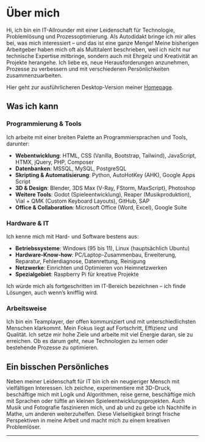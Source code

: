 # Über mich

Hi, ich bin ein IT-Allrounder mit einer Leidenschaft für Technologie, Problemlösung und Prozessoptimierung. Als Autodidakt bringe ich mir alles bei, was mich interessiert – und das ist eine ganze Menge! Meine bisherigen Arbeitgeber haben mich oft als Multitalent beschrieben, weil ich nicht nur technische Expertise mitbringe, sondern auch mit Ehrgeiz und Kreativität an Projekte herangehe. Ich liebe es, neue Herausforderungen anzunehmen, Prozesse zu verbessern und mit verschiedenen Persönlichkeiten zusammenzuarbeiten.

Hier geht zur ausführlicheren Desktop-Version meiner [Homepage](https://posisteve.github.io/introduction/).

## Was ich kann

### Programmierung & Tools

Ich arbeite mit einer breiten Palette an Programmiersprachen und Tools, darunter:

-   **Webentwicklung**: HTML, CSS (Vanilla, Bootstrap, Tailwind), JavaScript, HTMX, jQuery, PHP, Composer
-   **Datenbanken**: MSSQL, MySQL, PostgreSQL
-   **Skripting & Automatisierung**: Python, AutoHotKey (AHK), Google Apps Script
-   **3D & Design**: Blender, 3DS Max (V-Ray, FStorm, MaxScript), Photoshop
-   **Weitere Tools**: Godot (Spieleentwicklung), Reaper (Musikproduktion), Vial + QMK (Custom Keyboard Layouts), GitHub, SAP
-   **Office & Collaboration**: Microsoft Office (Word, Excel), Google Suite

### Hardware & IT

Ich kenne mich mit Hard- und Software bestens aus:

-   **Betriebssysteme**: Windows (95 bis 11), Linux (hauptsächlich Ubuntu)
-   **Hardware-Know-how**: PC/Laptop-Zusammenbau, Erweiterung, Reparatur, Fehlerdiagnose, Datenrettung, Reinigung
-   **Netzwerke**: Einrichten und Optimieren von Heimnetzwerken
-   **Spezialgebiet**: Raspberry Pi für kreative Projekte

Ich würde mich als fortgeschritten im IT-Bereich bezeichnen – ich finde Lösungen, auch wenn’s knifflig wird.

### Arbeitsweise

Ich bin ein Teamplayer, der offen kommuniziert und mit unterschiedlichsten Menschen klarkommt. Mein Fokus liegt auf Fortschritt, Effizienz und Qualität. Ich setze mir hohe Ziele und arbeite mit viel Energie daran, sie zu erreichen. Ob es darum geht, neue Technologien zu lernen oder bestehende Prozesse zu optimieren.

## Ein bisschen Persönliches

Neben meiner Leidenschaft für IT bin ich ein neugieriger Mensch mit vielfältigen Interessen. Ich zeichne, experimentiere mit 3D-Druck, beschäftige mich mit Logik und Algorithmen, reise gerne, beschäftige mich mit Sprachen oder tüftle an kleinen Spieleentwicklungsprojekten. Auch Musik und Fotografie faszinieren mich, und ab und zu gebe ich Nachhilfe in Mathe, um anderen weiterzuhelfen. Diese Vielseitigkeit bringt frische Perspektiven in meine Arbeit und macht mich zu einem kreativen Problemlöser.

---

